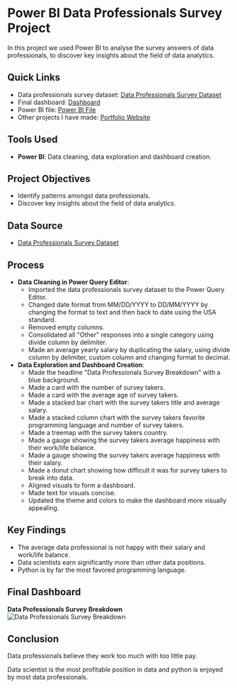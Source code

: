 # Power BI Data Professionals Survey Project
In this project we used Power BI to analyse the survey answers of data professionals, to discover key insights about the field of data analytics. 

## Quick Links
- Data professionals survey dataset: [Data Professionals Survey Dataset](data_professionals_survey_dataset.xlsx)
- Final dashboard: [Dashboard](data_professionals_survey_breakdown.png)
- Power BI file: [Power BI File](data_professionals_survey_project.pbix)
- Other projects I have made: [Portfolio Website](https://lucashoffschmidt.github.io/)

## Tools Used
- **Power BI**: Data cleaning, data exploration and dashboard creation.

## Project Objectives
- Identify patterns amongst data professionals.
- Discover key insights about the field of data analytics.

## Data Source
- [Data Professionals Survey Dataset](data_professionals_survey_dataset.xlsx)

## Process
- **Data Cleaning in Power Query Editor**:
  - Imported the data professionals survey dataset to the Power Query Editor. 
  - Changed date format from MM/DD/YYYY to DD/MM/YYYY by changing the format to text and then back to date using the USA standard.
  - Removed empty columns.
  - Consolidated all "Other" responses into a single category using divide column by delimiter.
  - Made an average yearly salary by duplicating the salary, using divide column by delimiter, custom column and changing format to decimal.
- **Data Exploration and Dashboard Creation**:
  - Made the headline "Data Professionals Survey Breakdown" with a blue background.
  - Made a card with the number of survey takers.
  - Made a card with the average age of survey takers.
  - Made a stacked bar chart with the survey takers title and average salary.
  - Made a stacked column chart with the survey takers favorite programming language and number of survey takers. 
  - Made a treemap with the survey takers country.
  - Made a gauge showing the survey takers average happiness with their work/life balance.
  - Made a gauge showing the survey takers average happiness with their salary.
  - Made a donut chart showing how difficult it was for survey takers to break into data.
  - Aligned visuals to form a dashboard.
  - Made text for visuals concise.
  - Updated the theme and colors to make the dashboard more visually appealing.

## Key Findings
- The average data professional is not happy with their salary and work/life balance.
- Data scientists earn significantly more than other data positions.
- Python is by far the most favored programming language.

## Final Dashboard
**Data Professionals Survey Breakdown**
![Data Professionals Survey Breakdown](data_professionals_survey_breakdown.png)

## Conclusion
Data professionals believe they work too much with too little pay.

Data scientist is the most profitable position in data and python is enjoyed by most data professionals.
